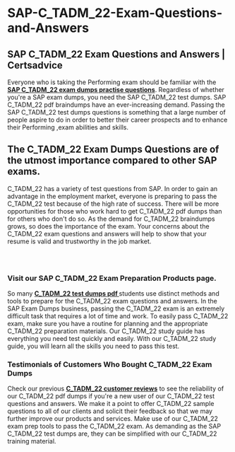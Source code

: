 # SAP-C_TADM_22-Exam-Questions-and-Answers
<h2><strong>SAP C_TADM_22 Exam Questions and Answers | Certsadvice</strong></h2> <p>Everyone who is taking the Performing exam should be familiar with the <a href="http://www.certsadvice.com/sap/c_tadm_22-practice-questions"><strong>SAP C_TADM_22 exam dumps practise questions</strong></a>. Regardless of whether you&#39;re a SAP exam dumps, you need the SAP C_TADM_22 test dumps. SAP C_TADM_22 pdf braindumps have an ever-increasing demand. Passing the SAP C_TADM_22 test dumps questions is something that a large number of people aspire to do in order to better their career prospects and to enhance their Performing ,exam abilities and skills.</p> <h2><strong>The C_TADM_22 Exam Dumps Questions are of the utmost importance compared to other SAP exams.</strong></h2> <p>C_TADM_22 has a variety of test questions from SAP. In order to gain an advantage in the employment market, everyone is preparing to pass the C_TADM_22 test because of the high rate of success. There will be more opportunities for those who work hard to get C_TADM_22 pdf dumps than for others who don&#39;t do so. As the demand for C_TADM_22 braindumps grows, so does the importance of the exam. Your concerns about the C_TADM_22 exam questions and answers will help to show that your resume is valid and trustworthy in the job market.</p> <p><a href="http://www.certsadvice.com/sap/c_tadm_22-practice-questions" style="display: block; padding: 1em 0; text-align: center; "><img alt="" src="https://1.bp.blogspot.com/-RUOr8Wn-CRk/YUYAxC8kcHI/AAAAAAAAAnw/F7BbdI3tw8QDj5z8iX0vQAioQzKiUxduwCLcBGAsYHQ/s0/unnamed.jpg" /></a></p> <h3><strong>Visit our SAP C_TADM_22 Exam Preparation Products page.</strong></h3> <p>So many <a href="http://www.certsadvice.com/sap/c_tadm_22-practice-questions"><strong>C_TADM_22 test dumps pdf </strong></a>students use distinct methods and tools to prepare for the C_TADM_22 exam questions and answers. In the SAP Exam Dumps business, passing the C_TADM_22 exam is an extremely difficult task that requires a lot of time and work. To easily pass C_TADM_22 exam, make sure you have a routine for planning and the appropriate C_TADM_22 preparation materials. Our C_TADM_22 study guide has everything you need test quickly and easily. With our C_TADM_22 study guide, you will learn all the skills you need to pass this test.</p> <h3><strong>Testimonials of Customers Who Bought C_TADM_22 Exam Dumps</strong></h3> <p>Check our previous <a href="http://www.certsadvice.com/sap/c_tadm_22-practice-questions"><strong>C_TADM_22 customer reviews</strong></a> to see the reliability of our C_TADM_22 pdf dumps if you&#39;re a new user of our C_TADM_22 test questions and answers. We make it a point to offer C_TADM_22 sample questions to all of our clients and solicit their feedback so that we may further improve our products and services. Make use of our C_TADM_22 exam prep tools to pass the C_TADM_22 exam. As demanding as the SAP C_TADM_22 test dumps are, they can be simplified with our C_TADM_22 training material.</p>
